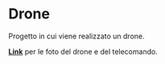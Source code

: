 # Drone
Progetto in cui viene realizzato un drone.

[**Link**](https://mega.nz/folder/5zIxVaqJ#aTrLzZ9md7qcVYVs1Yt--A) per le foto del drone e del telecomando.
